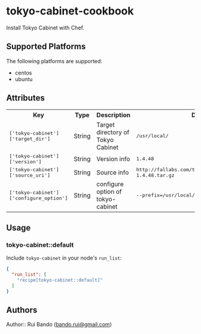# tokyo-cabinet-cookbook

Install Tokyo Cabinet with Chef.

## Supported Platforms

The following platforms are supported:
* centos
* ubuntu

## Attributes

<table>
  <tr>
    <th>Key</th>
    <th>Type</th>
    <th>Description</th>
    <th>Default</th>
  </tr>
  <tr>
    <td><tt>['tokyo-cabinet']['target_dir']</tt></td>
    <td>String</td>
    <td>Target directory of Tokyo Cabinet</td>
    <td><tt>/usr/local/</tt></td>
  </tr>
  <tr>
  <td><tt>['tokyo-cabinet']['version']</tt></td>
  <td>String</td>
  <td>Version info</td>
  <td><tt>1.4.48</tt></td>
  </tr>
  <tr>
  <td><tt>['tokyo-cabinet']['source_uri']</tt></td>
  <td>String</td>
  <td>Source info</td>
  <td><tt>http://fallabs.com/tokyocabinet/tokyocabinet-1.4.48.tar.gz</tt></td>
  </tr>
  <tr>
  <td><tt>['tokyo-cabinet']['configure_option']</tt></td>
  <td>String</td>
  <td>configure option of tokyo-cabinet</td>
  <td><tt>--prefix=/usr/local/libexec</tt></td>
  </tr>
</table>

## Usage

### tokyo-cabinet::default

Include `tokyo-cabinet` in your node's `run_list`:

```json
{
  "run_list": [
    "recipe[tokyo-cabinet::default]"
  ]
}
```

## Authors

Author:: Rui Bando (bando.rui@gmail.com)
